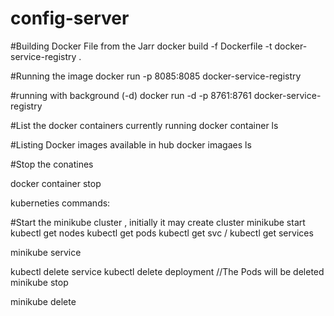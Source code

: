 # config-server

#Building Docker File from the Jarr
docker build -f Dockerfile -t docker-service-registry .

#Running the image
docker run -p 8085:8085 docker-service-registry

#running with background (-d)
docker run -d -p 8761:8761 docker-service-registry

#List the docker containers currently running
docker container ls

#Listing Docker images available in hub
docker imagaes ls

#Stop the conatines

docker container stop <container-name>


 
 kuberneties commands:
 
 #Start the minikube cluster , initially it may create cluster
 minikube start
 kubectl get nodes
 kubectl get pods
 kubectl get svc   / kubectl get services
 
 minikube service <name>
 
 kubectl delete service <name>
 kubectl delete deployment <name>    //The Pods will be deleted
 minikube stop
 
 minikube delete
